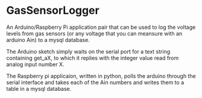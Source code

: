 # GasSensorLogger

An Arduino/Raspberry Pi application pair that can be used to log the voltage levels from gas sensors (or any voltage that you can meansure with an arduino Ain) to a mysql database. 

The Arduino sketch simply waits on the serial port for a text string containing get_aX, to which it replies with the integer value read from analog input number X. 

The Raspberry pi applicaion, written in python, polls the arduino through the serial interface and takes each of the Ain numbers and writes them to a table in a mysql database. 
